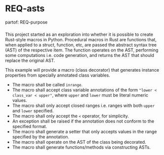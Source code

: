 # REQ-asts
partof: REQ-purpose
###

This project started as an exploration into whether it is possible to create Rust-style macros in Python. Procedural macros in Rust are functions that, when applied to a struct, function, etc, are passed the abstract syntax tree (AST) of the respective item. The function operates on the AST, performing some computations i.e. code generation, and returns the AST that should replace the original AST.

This example will provide a macro (class decorator) that generates instance properties from specially annotated class variables.

- The macro shall be called `inrange`.
- The macro shall accept class variable annotations of the form `"lower < class_var < upper"`, where `upper` and `lower` must be literal numeric values.
- The macro shall only accept closed ranges i.e. ranges with both `upper` and `lower` specified.
- The macro shall only accept the `<` operator, for simplicity.
- An exception shall be raised if the annotation does not conform to the specified format.
- The macro shall generate a setter that only accepts values in the range specified by the annotation.
- The macro shall operate on the AST of the class being decorated.
- The macro shall generate functions/methods via constructing ASTs.